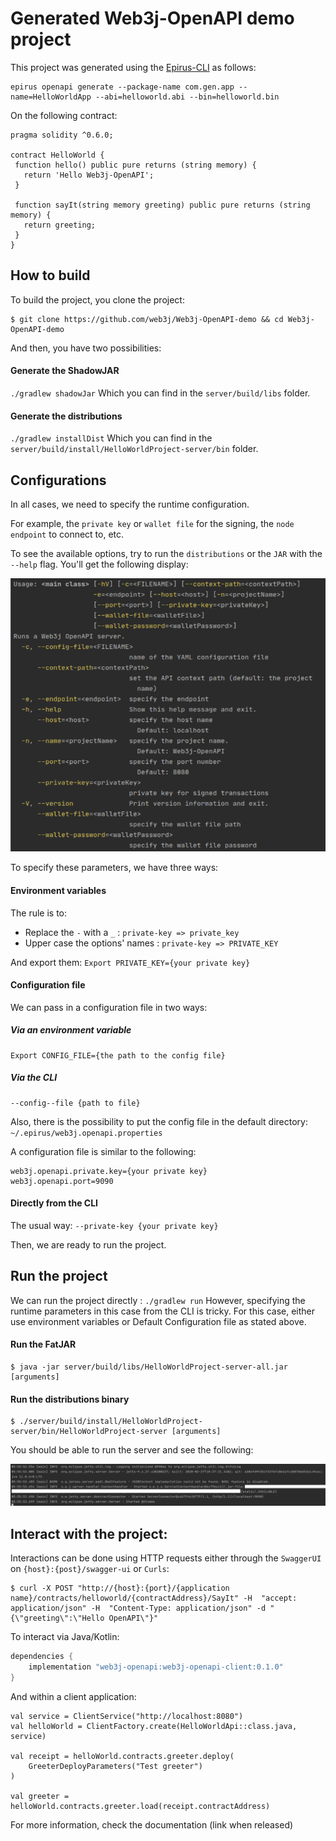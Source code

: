 # Generated Web3j-OpenAPI demo project

This project was generated using the [Epirus-CLI](https://github.com/epirus-io/epirus-cli) as follows:
```
epirus openapi generate --package-name com.gen.app --name=HelloWorldApp --abi=helloworld.abi --bin=helloworld.bin
```
On the following contract:

```
pragma solidity ^0.6.0;

contract HelloWorld {
 function hello() public pure returns (string memory) {
   return 'Hello Web3j-OpenAPI';
 }
 
 function sayIt(string memory greeting) public pure returns (string memory) {
   return greeting;
 }
}
```

## How to build

To build the project, you clone the project:

```ssh
$ git clone https://github.com/web3j/Web3j-OpenAPI-demo && cd Web3j-OpenAPI-demo
```
  
And then, you have two possibilities:

#### Generate the ShadowJAR
`./gradlew shadowJar` Which you can find in the `server/build/libs` folder.

#### Generate the distributions
`./gradlew installDist` Which you can find in the `server/build/install/HelloWorldProject-server/bin` folder.

## Configurations
In all cases, we need to specify the runtime configuration. 

For example, the `private key` or `wallet file` for the signing, the `node endpoint` to connect to, etc.

To see the available options, try to run the `distributions` or the `JAR` with the `--help` flag. You'll get the following display:

![](https://raw.githubusercontent.com/SweeXordious/Web3j-OpenAPI-demo/master/img/Server_help.png)

To specify these parameters, we have three ways:

#### Environment variables
The rule is to:
- Replace the `-` with a `_` : `private-key => private_key`
- Upper case the options' names : `private-key => PRIVATE_KEY`

And export them:
	`Export PRIVATE_KEY={your private key} `

#### Configuration file
We can pass in a configuration file in two ways:

##### Via an environment variable
```
Export CONFIG_FILE={the path to the config file}
```
##### Via the CLI
```
--config--file {path to file}
```
Also, there is the possibility to put the config file in the default directory: `~/.epirus/web3j.openapi.properties`

A configuration file is similar to the following:
```
web3j.openapi.private.key={your private key}
web3j.openapi.port=9090
```
#### Directly from the CLI
The usual way:  `--private-key {your private key}`

Then, we are ready to run the project.

## Run the project
We can run the project directly : `./gradlew run`
However, specifying the runtime parameters in this case from the CLI is tricky. For this case, either use environment variables or Default Configuration file as stated above.

#### Run the FatJAR
```ssh
$ java -jar server/build/libs/HelloWorldProject-server-all.jar [arguments]
```

#### Run the distributions binary
```ssh
$ ./server/build/install/HelloWorldProject-server/bin/HelloWorldProject-server [arguments]
```

You should be able to run the server and see the following:

![](https://raw.githubusercontent.com/SweeXordious/Web3j-OpenAPI-demo/master/img/Server_logs.png)

## Interact with the project:
Interactions can be done using HTTP requests either through the `SwaggerUI` on `{host}:{post}/swagger-ui` or `Curls`:
```ssh
$ curl -X POST "http://{host}:{port}/{application name}/contracts/helloworld/{contractAddress}/SayIt" -H  "accept: application/json" -H  "Content-Type: application/json" -d "{\"greeting\":\"Hello OpenAPI\"}"
```

To interact via Java/Kotlin:

```groovy
dependencies {
    implementation "web3j-openapi:web3j-openapi-client:0.1.0"
}
```

And within a client application:

```
val service = ClientService("http://localhost:8080")
val helloWorld = ClientFactory.create(HelloWorldApi::class.java, service)

val receipt = helloWorld.contracts.greeter.deploy(
    GreeterDeployParameters("Test greeter")
)

val greeter = helloWorld.contracts.greeter.load(receipt.contractAddress)
```

For more information, check the documentation (link when released)
